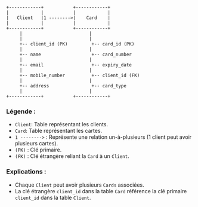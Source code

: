 
```plaintext
+------------+           +------------+
|            |           |            |
|   Client   |1 -------->|    Card    |
|            |           |            |
+------------+           +------------+
     |                         |
     |                         |
     +-- client_id (PK)         +-- card_id (PK)
     |                         |
     +-- name                   +-- card_number
     |                         |
     +-- email                  +-- expiry_date
     |                         |
     +-- mobile_number          +-- client_id (FK)
     |                         |
     +-- address                +-- card_type
     |                         |
+------------+           +------------+
```

### Légende :
- `Client`: Table représentant les clients.
- `Card`: Table représentant les cartes.
- `1 -------->` : Représente une relation un-à-plusieurs (1 client peut avoir plusieurs cartes).
- `(PK)` : Clé primaire.
- `(FK)` : Clé étrangère reliant la `Card` à un `Client`.

### Explications :
- Chaque `Client` peut avoir plusieurs `Cards` associées.
- La clé étrangère `client_id` dans la table `Card` référence la clé primaire `client_id` dans la table `Client`.
